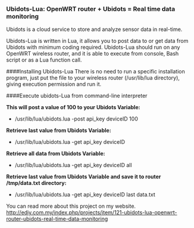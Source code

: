 ### Ubidots-Lua: OpenWRT router + Ubidots = Real time data monitoring
Ubidots is a cloud service to store and analyze sensor data in real-time.

Ubidots-Lua is written in Lua, it allows you to post data to or get data from Ubidots with minimum coding required. Ubidots-Lua should run on any OpenWRT wireless router, and it is able to execute from console, Bash script or as a Lua function call.

####Installing Ubidots-Lua
There is no need to run a specific installation program, just put the file to your wireless router (/usr/lib/lua directory), giving execution permission and run it.

####Execute ubidots-Lua from command-line interpreter

**This will post a value of 100 to your Ubidots Variable:**
* /usr/lib/lua/ubidots.lua -post api_key deviceID 100

**Retrieve last value from Ubidots Variable:**
* /usr/lib/lua/ubidots.lua -get api_key deviceID

**Retrieve all data from Ubidots Variable:**
* /usr/lib/lua/ubidots.lua -get api_key deviceID all

**Retrieve last value from Ubidots Variable and save it to router /tmp/data.txt directory:**
* /usr/lib/lua/ubidots.lua -get api_key deviceID last data.txt


You can read more about this project on my website. http://ediy.com.my/index.php/projects/item/121-ubidots-lua-openwrt-router-ubidots-real-time-data-monitoring

